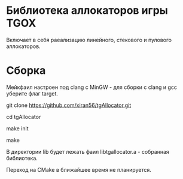 # Библиотека аллокаторов игры TGOX

Включает в себя раеализацию линейного, стекового и пулового аллокаторов.

# Сборка

Мейкфаил настроен под clang с MinGW - для сборки с clang и gcc уберите флаг target.

git clone https://github.com/xiran56/tgAllocator.git

cd tgAllocator

make init

make

В директории lib будет лежать фаил libtgallocator.a - собранная библиотека.

Переход на CMake в ближайшее время не планируется.
